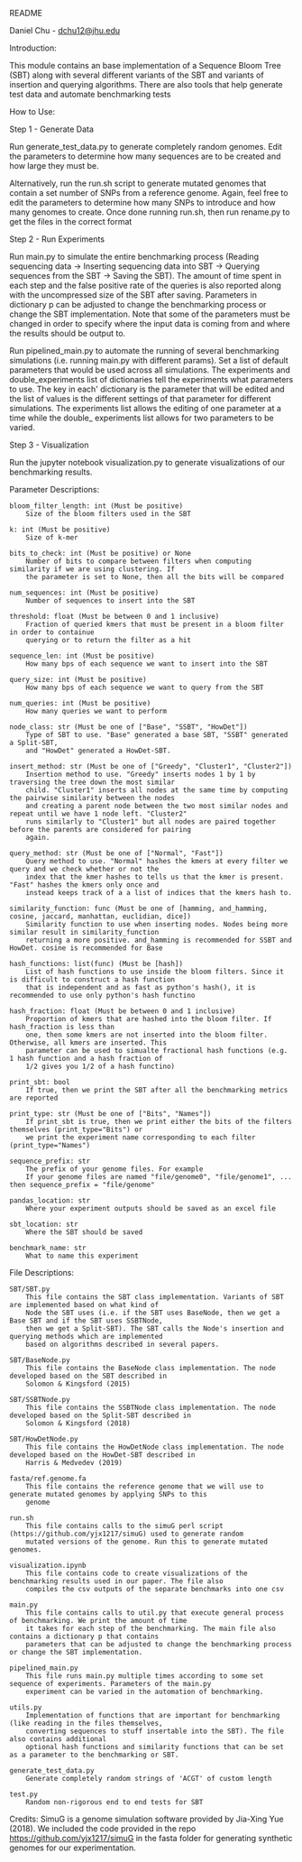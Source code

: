 README

Daniel Chu - dchu12@jhu.edu

Introduction:

This module contains an base implementation of a Sequence Bloom Tree (SBT) along with several different 
variants of the SBT and variants of insertion and querying algorithms. There are also tools that help
generate test data and automate benchmarking tests


How to Use:

Step 1 - Generate Data

Run generate_test_data.py to generate completely random genomes. Edit the parameters to determine how many
sequences are to be created and how large they must be.

Alternatively, run the run.sh script to generate mutated genomes that contain a set number of SNPs from a
reference genome. Again, feel free to edit the parameters to determine how many SNPs to introduce and how
many genomes to create. Once done running run.sh, then run rename.py to get the files in the correct format

Step 2 - Run Experiments

Run main.py to simulate the entire benchmarking process (Reading sequencing data -> Inserting sequencing 
data into SBT -> Querying sequences from the SBT -> Saving the SBT). The amount of time spent in each step
and the false positive rate of the queries is also reported along with the uncompressed size of the SBT
after saving. Parameters in dictionary p can be adjusted to change the benchmarking process or change the 
SBT implementation. Note that some of the parameters must be changed in order to specify where the input data
is coming from and where the results should be output to.

Run pipelined_main.py to automate the running of several benchmarking simulations (i.e. running main.py with 
different params). Set a list of default parameters that would be used across all simulations. The experiments
and double_experiments list of dictionaries tell the experiments what parameters to use. The key in each'
dictionary is the parameter that will be edited and the list of values is the different settings of that parameter
for different simulations. The experiments list allows the editing of one parameter at a time while the double_
experiments list allows for two parameters to be varied.

Step 3 - Visualization
    
Run the jupyter notebook visualization.py to generate visualizations of our benchmarking results.
 
Parameter Descriptions: 

    bloom_filter_length: int (Must be positive)
        Size of the bloom filters used in the SBT

    k: int (Must be positive)
        Size of k-mer

    bits_to_check: int (Must be positive) or None
        Number of bits to compare between filters when computing similarity if we are using clustering. If
        the parameter is set to None, then all the bits will be compared

    num_sequences: int (Must be positive)           
        Number of sequences to insert into the SBT

    threshold: float (Must be between 0 and 1 inclusive)              
        Fraction of queried kmers that must be present in a bloom filter in order to containue
        querying or to return the filter as a hit

    sequence_len: int (Must be positive)               
        How many bps of each sequence we want to insert into the SBT

    query_size: int (Must be positive)   
        How many bps of each sequence we want to query from the SBT

    num_queries: int (Must be positive)   
        How many queries we want to perform 

    node_class: str (Must be one of ["Base", "SSBT", "HowDet"])
        Type of SBT to use. "Base" generated a base SBT, "SSBT" generated a Split-SBT,
        and "HowDet" generated a HowDet-SBT.
        
    insert_method: str (Must be one of ["Greedy", "Cluster1", "Cluster2"])
        Insertion method to use. "Greedy" inserts nodes 1 by 1 by traversing the tree down the most similar
        child. "Cluster1" inserts all nodes at the same time by computing the pairwise similarity between the nodes
        and creating a parent node between the two most similar nodes and repeat until we have 1 node left. "Cluster2"
        runs similarly to "Cluster1" but all nodes are paired together before the parents are considered for pairing
        again.
        
    query_method: str (Must be one of ["Normal", "Fast"])
        Query method to use. "Normal" hashes the kmers at every filter we query and we check whether or not the
        index that the kmer hashes to tells us that the kmer is present. "Fast" hashes the kmers only once and 
        instead keeps track of a a list of indices that the kmers hash to.
        
    similarity_function: func (Must be one of [hamming, and_hamming, cosine, jaccard, manhattan, euclidian, dice])
        Similarity function to use when inserting nodes. Nodes being more similar result in similarity_function 
        returning a more positive. and_hamming is recommended for SSBT and HowDet. cosine is recommended for Base
        
    hash_functions: list(func) (Must be [hash])
        List of hash functions to use inside the bloom filters. Since it is difficult to construct a hash function
        that is independent and as fast as python's hash(), it is recommended to use only python's hash functino
        
    hash_fraction: float (Must be between 0 and 1 inclusive)
        Proportion of kmers that are hashed into the bloom filter. If hash_fraction is less than
        one, then some kmers are not inserted into the bloom filter. Otherwise, all kmers are inserted. This
        parameter can be used to simualte fractional hash functions (e.g. 1 hash function and a hash fraction of
        1/2 gives you 1/2 of a hash functino)
        
    print_sbt: bool
        If true, then we print the SBT after all the benchmarking metrics are reported

    print_type: str (Must be one of ["Bits", "Names"])
        If print_sbt is true, then we print either the bits of the filters themselves (print_type="Bits") or 
        we print the experiment name corresponding to each filter (print_type="Names")
        
    sequence_prefix: str
        The prefix of your genome files. For example 
        If your genome files are named "file/genome0", "file/genome1", ... then sequence_prefix = "file/genome"
        
    pandas_location: str
        Where your experiment outputs should be saved as an excel file

    sbt_location: str
        Where the SBT should be saved

    benchmark_name: str
        What to name this experiment
        
File Descriptions:

    SBT/SBT.py
        This file contains the SBT class implementation. Variants of SBT are implemented based on what kind of 
        Node the SBT uses (i.e. if the SBT uses BaseNode, then we get a Base SBT and if the SBT uses SSBTNode, 
        then we get a Split-SBT). The SBT calls the Node's insertion and querying methods which are implemented
        based on algorithms described in several papers. 

    SBT/BaseNode.py
        This file contains the BaseNode class implementation. The node developed based on the SBT described in
        Solomon & Kingsford (2015)

    SBT/SSBTNode.py
        This file contains the SSBTNode class implementation. The node developed based on the Split-SBT described in
        Solomon & Kingsford (2018)       

    SBT/HowDetNode.py
        This file contains the HowDetNode class implementation. The node developed based on the HowDet-SBT described in
        Harris & Medvedev (2019)  
        
    fasta/ref.genome.fa
        This file contains the reference genome that we will use to generate mutated genomes by applying SNPs to this
        genome
        
    run.sh
        This file contains calls to the simuG perl script (https://github.com/yjx1217/simuG) used to generate random
        mutated versions of the genome. Run this to generate mutated genomes.

    visualization.ipynb
        This file contains code to create visualizations of the benchmarking results used in our paper. The file also
        compiles the csv outputs of the separate benchmarks into one csv

    main.py
        This file contains calls to util.py that execute general process of benchmarking. We print the amount of time 
        it takes for each step of the benchmarking. The main file also contains a dictionary p that contains
        parameters that can be adjusted to change the benchmarking process or change the SBT implementation.        
        
    pipelined_main.py
        This file runs main.py multiple times according to some set sequence of experiments. Parameters of the main.py
        experiment can be varied in the automation of benchmarking.

    utils.py
        Implementation of functions that are important for benchmarking (like reading in the files themselves,
        converting sequences to stuff insertable into the SBT). The file also contains additional 
        optional hash functions and similarity functions that can be set as a parameter to the benchmarking or SBT.    

    generate_test_data.py
        Generate completely random strings of 'ACGT' of custom length    

    test.py
        Random non-rigorous end to end tests for SBT


Credits:
    SimuG is a genome simulation software provided by Jia-Xing Yue (2018). We included the code provided in the repo
    https://github.com/yjx1217/simuG in the fasta folder for generating synthetic genomes for our experimentation.
